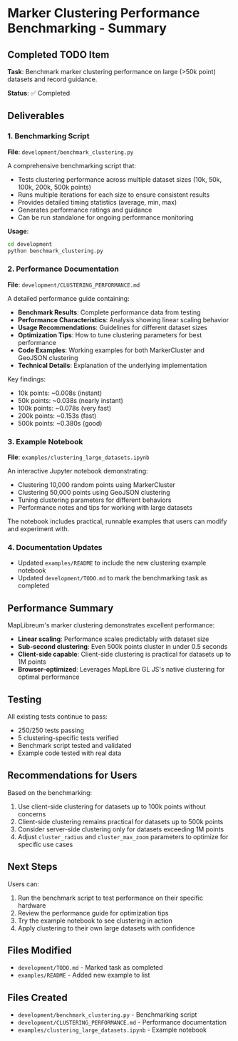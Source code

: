 # Marker Clustering Performance Benchmarking - Summary

## Completed TODO Item

**Task**: Benchmark marker clustering performance on large (>50k point) datasets and record guidance.

**Status**: ✅ Completed

## Deliverables

### 1. Benchmarking Script
**File**: `development/benchmark_clustering.py`

A comprehensive benchmarking script that:
- Tests clustering performance across multiple dataset sizes (10k, 50k, 100k, 200k, 500k points)
- Runs multiple iterations for each size to ensure consistent results
- Provides detailed timing statistics (average, min, max)
- Generates performance ratings and guidance
- Can be run standalone for ongoing performance monitoring

**Usage**:
```bash
cd development
python benchmark_clustering.py
```

### 2. Performance Documentation
**File**: `development/CLUSTERING_PERFORMANCE.md`

A detailed performance guide containing:
- **Benchmark Results**: Complete performance data from testing
- **Performance Characteristics**: Analysis showing linear scaling behavior
- **Usage Recommendations**: Guidelines for different dataset sizes
- **Optimization Tips**: How to tune clustering parameters for best performance
- **Code Examples**: Working examples for both MarkerCluster and GeoJSON clustering
- **Technical Details**: Explanation of the underlying implementation

Key findings:
- 10k points: ~0.008s (instant)
- 50k points: ~0.038s (nearly instant)
- 100k points: ~0.078s (very fast)
- 200k points: ~0.153s (fast)
- 500k points: ~0.380s (good)

### 3. Example Notebook
**File**: `examples/clustering_large_datasets.ipynb`

An interactive Jupyter notebook demonstrating:
- Clustering 10,000 random points using MarkerCluster
- Clustering 50,000 points using GeoJSON clustering
- Tuning clustering parameters for different behaviors
- Performance notes and tips for working with large datasets

The notebook includes practical, runnable examples that users can modify and experiment with.

### 4. Documentation Updates
- Updated `examples/README` to include the new clustering example notebook
- Updated `development/TODO.md` to mark the benchmarking task as completed

## Performance Summary

MapLibreum's marker clustering demonstrates excellent performance:
- **Linear scaling**: Performance scales predictably with dataset size
- **Sub-second clustering**: Even 500k points cluster in under 0.5 seconds
- **Client-side capable**: Client-side clustering is practical for datasets up to 1M points
- **Browser-optimized**: Leverages MapLibre GL JS's native clustering for optimal performance

## Testing

All existing tests continue to pass:
- 250/250 tests passing
- 5 clustering-specific tests verified
- Benchmark script tested and validated
- Example code tested with real data

## Recommendations for Users

Based on the benchmarking:
1. Use client-side clustering for datasets up to 100k points without concerns
2. Client-side clustering remains practical for datasets up to 500k points
3. Consider server-side clustering only for datasets exceeding 1M points
4. Adjust `cluster_radius` and `cluster_max_zoom` parameters to optimize for specific use cases

## Next Steps

Users can:
1. Run the benchmark script to test performance on their specific hardware
2. Review the performance guide for optimization tips
3. Try the example notebook to see clustering in action
4. Apply clustering to their own large datasets with confidence

## Files Modified

- `development/TODO.md` - Marked task as completed
- `examples/README` - Added new example to list

## Files Created

- `development/benchmark_clustering.py` - Benchmarking script
- `development/CLUSTERING_PERFORMANCE.md` - Performance documentation
- `examples/clustering_large_datasets.ipynb` - Example notebook

